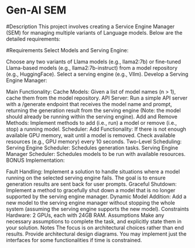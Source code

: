 # Gen-AI SEM

#Description
This project involves creating a Service Engine Manager (SEM) for managing multiple variants of Language models. Below are the detailed requirements:

#Requirements
Select Models and Serving Engine:

Choose any two variants of Llama models (e.g., llama2:7b) or fine-tuned Llama-based models (e.g., llama2:7b-instruct) from a model repository (e.g., HuggingFace).
Select a serving engine (e.g., Vllm).
Develop a Serving Engine Manager:

Main Functionality:
Cache Models: Given a list of model names (n > 1), cache them from the model repository.
API Server: Run a simple API server with a /generate endpoint that receives the model name and prompt, returning the generation result from the serving engine (Note: the model should already be running within the serving engine).
Add and Remove Methods: Implement methods to add (i.e., run) a model or remove (i.e., stop) a running model.
Scheduler:
Add Functionality: If there is not enough available GPU memory, wait until a model is removed. Check available resources (e.g., GPU memory) every 10 seconds.
Two-Level Scheduling:
Serving Engine Scheduler: Schedules generation tasks.
Serving Engine Manager Scheduler: Schedules models to be run with available resources.
BONUS Implementation:

Fault Handling: Implement a solution to handle situations where a model running on the selected serving engine fails. The goal is to ensure generation results are sent back for user prompts.
Graceful Shutdown: Implement a method to gracefully shut down a model that is no longer supported by the serving engine manager.
Dynamic Model Addition: Add a new model to the serving engine manager without stopping the whole system (assuming the serving engine supports the new model).
Constraints
Hardware: 2 GPUs, each with 24GB RAM.
Assumptions
Make any necessary assumptions to complete the task, and explicitly state them in your solution.
Notes
The focus is on architectural choices rather than end results.
Provide architectural design diagrams.
You may implement just the interfaces for some functionalities if time is constrained.
